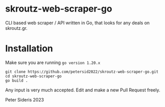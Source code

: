 # skroutz-web-scraper-go
 CLI based web scraper / API written in Go, that looks for any deals on skroutz.gr.

# Installation 
Make sure you are running ```go version 1.20.x```

```
git clone https://github.com/petersid2022/skroutz-web-scraper-go.git
cd skroutz-web-scraper-go
go build .
```

Any input is very much accepted. Edit and make a new Pull Request freely. 

Peter Sideris 2023
